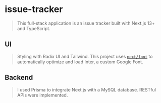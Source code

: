 # issue-tracker

> This full-stack application is an issue tracker built with Next.js 13+ and TypeScript.

## UI

> Styling with Radix UI and Tailwind.
> This project uses [`next/font`](https://nextjs.org/docs/basic-features/font-optimization) to automatically optimize and load Inter, a custom Google Font.

## Backend

> I used Prisma to integrate Next.js with a MySQL database.
> RESTful APIs were implemented.
